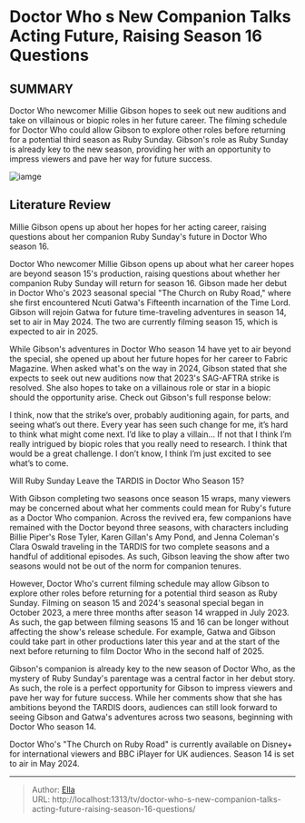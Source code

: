 # Doctor Who s New Companion Talks Acting Future, Raising Season 16 Questions


## SUMMARY 



  Doctor Who newcomer Millie Gibson hopes to seek out new auditions and take on villainous or biopic roles in her future career.   The filming schedule for Doctor Who could allow Gibson to explore other roles before returning for a potential third season as Ruby Sunday.   Gibson&#39;s role as Ruby Sunday is already key to the new season, providing her with an opportunity to impress viewers and pave her way for future success.  

![iamge](https://static1.srcdn.com/wordpress/wp-content/uploads/2023/12/ruby-sunday-looking-to-the-side-in-doctor-who.jpg)

## Literature Review
Millie Gibson opens up about her hopes for her acting career, raising questions about her companion Ruby Sunday&#39;s future in Doctor Who season 16.




Doctor Who newcomer Millie Gibson opens up about what her career hopes are beyond season 15&#39;s production, raising questions about whether her companion Ruby Sunday will return for season 16. Gibson made her debut in Doctor Who&#39;s 2023 seasonal special &#34;The Church on Ruby Road,&#34; where she first encountered Ncuti Gatwa&#39;s Fifteenth incarnation of the Time Lord. Gibson will rejoin Gatwa for future time-traveling adventures in season 14, set to air in May 2024. The two are currently filming season 15, which is expected to air in 2025.




While Gibson&#39;s adventures in Doctor Who season 14 have yet to air beyond the special, she opened up about her future hopes for her career to Fabric Magazine. When asked what&#39;s on the way in 2024, Gibson stated that she expects to seek out new auditions now that 2023&#39;s SAG-AFTRA strike is resolved. She also hopes to take on a villainous role or star in a biopic should the opportunity arise. Check out Gibson&#39;s full response below:


I think, now that the strike’s over, probably auditioning again, for parts, and seeing what’s out there. Every year has seen such change for me, it’s hard to think what might come next. I’d like to play a villain... If not that I think I’m really intrigued by biopic roles that you really need to research. I think that would be a great challenge. I don’t know, I think I’m just excited to see what’s to come.



 Will Ruby Sunday Leave the TARDIS in Doctor Who Season 15? 
          




With Gibson completing two seasons once season 15 wraps, many viewers may be concerned about what her comments could mean for Ruby&#39;s future as a Doctor Who companion. Across the revived era, few companions have remained with the Doctor beyond three seasons, with characters including Billie Piper&#39;s Rose Tyler, Karen Gillan&#39;s Amy Pond, and Jenna Coleman&#39;s Clara Oswald traveling in the TARDIS for two complete seasons and a handful of additional episodes. As such, Gibson leaving the show after two seasons would not be out of the norm for companion tenures.

However, Doctor Who&#39;s current filming schedule may allow Gibson to explore other roles before returning for a potential third season as Ruby Sunday. Filming on season 15 and 2024&#39;s seasonal special began in October 2023, a mere three months after season 14 wrapped in July 2023. As such, the gap between filming seasons 15 and 16 can be longer without affecting the show&#39;s release schedule. For example, Gatwa and Gibson could take part in other productions later this year and at the start of the next before returning to film Doctor Who in the second half of 2025.




Gibson&#39;s companion is already key to the new season of Doctor Who, as the mystery of Ruby Sunday&#39;s parentage was a central factor in her debut story. As such, the role is a perfect opportunity for Gibson to impress viewers and pave her way for future success. While her comments show that she has ambitions beyond the TARDIS doors, audiences can still look forward to seeing Gibson and Gatwa&#39;s adventures across two seasons, beginning with Doctor Who season 14.



Doctor Who&#39;s &#34;The Church on Ruby Road&#34; is currently available on Disney&#43; for international viewers and BBC iPlayer for UK audiences. Season 14 is set to air in May 2024.






---

> Author: [Ella](https://instagram.hk.cn/)  
> URL: http://localhost:1313/tv/doctor-who-s-new-companion-talks-acting-future-raising-season-16-questions/  

